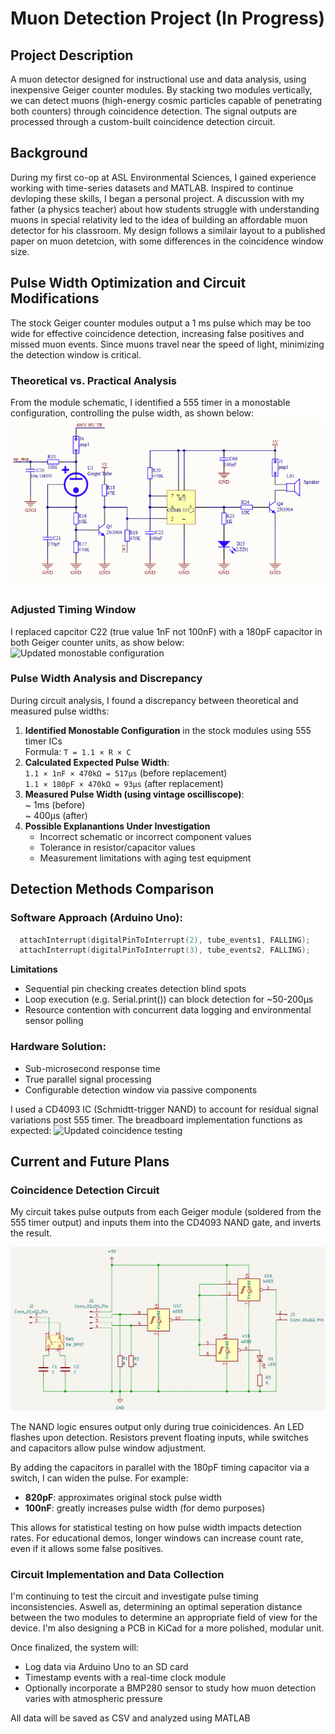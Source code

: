 # Muon Detection Project (In Progress)
## Project Description
A muon detector designed for instructional use and data analysis, using inexpensive Geiger counter modules. By stacking two modules vertically, we can detect muons (high-energy cosmic particles capable of penetrating both counters) through coincidence detection. The signal outputs are processed through a custom-built coincidence detection circuit.
## Background
During my first co-op at ASL Environmental Sciences, I gained experience working with time-series datasets and MATLAB. Inspired to continue devloping these skills, I began a personal project. A discussion with my father (a physics teacher) about how students struggle with understanding muons in special relativity led to the idea of building an affordable muon detector for his classroom. My design follows a similair layout to a published paper on muon detetcion, with some differences in the coincidence window size.
## Pulse Width Optimization and Circuit Modifications
The stock Geiger counter modules output a 1 ms pulse which may be too wide for effective coincidence detection, increasing false positives and missed muon events. Since muons travel near the speed of light, minimizing the detection window is critical.
### Theoretical vs. Practical Analysis
From the module schematic, I identified a 555 timer in a monostable configuration, controlling the pulse width, as shown below:
![Pulse Width Circuit in Geiger Counter Module](pulse_circuit.png)
### Adjusted Timing Window
I replaced capcitor C22 (true value 1nF not 100nF) with a 180pF capacitor in both Geiger counter units, as show below:
![Updated monostable configuration](capacitor.png)
### Pulse Width Analysis and Discrepancy
During circuit analysis, I found a discrepancy between theoretical and measured pulse widths:
1. **Identified Monostable Configuration** in the stock modules using 555 timer ICs  
Formula: `T = 1.1 × R × C`
3. **Calculated Expected Pulse Width**:  
   `1.1 × 1nF × 470kΩ = 517μs`
   (before replacement)  
   `1.1 × 180pF × 470kΩ = 93μs`
   (after replacement)
4. **Measured Pulse Width (using vintage oscilliscope)**:  
   ~ 1ms (before)  
   ~ 400μs (after)
5. **Possible Explanantions Under Investigation**
   - Incorrect schematic or incorrect component values
   - Tolerance in resistor/capacitor values
   - Measurement limitations with aging test equipment
  
## Detection Methods Comparison
### Software Approach (Arduino Uno):
```cpp
  attachInterrupt(digitalPinToInterrupt(2), tube_events1, FALLING);
  attachInterrupt(digitalPinToInterrupt(3), tube_events2, FALLING);
```
**Limitations**  
  - Sequential pin checking creates detection blind spots
  - Loop execution (e.g. Serial.print()) can block detection for ~50-200μs
  - Resource contention with concurrent data logging and environmental sensor polling

### Hardware Solution:
  - Sub-microsecond response time
  - True parallel signal processing
  - Configurable detection window via passive components
         
I used a CD4093 IC (Schmidtt-trigger NAND) to account for residual signal variations post 555 timer. The breadboard implementation functions as expected:
![Updated coincidence testing](test.png)

## Current and Future Plans
### Coincidence Detection Circuit
My circuit takes pulse outputs from each Geiger module (soldered from the 555 timer output) and inputs them into the CD4093 NAND gate, and inverts the result.

![Current Edit of the Coincidence Detection Circuit](coincidence.png)

The NAND logic ensures output only during true coinicidences. An LED flashes upon detection. Resistors prevent floating inputs, while switches and capacitors allow pulse window adjustment.

By adding the capacitors in parallel with the 180pF timing capacitor via a switch, I can widen the pulse. For example:

- **820pF**: approximates original stock pulse width
- **100nF**: greatly increases pulse width (for demo purposes)

This allows for statistical testing on how pulse width impacts detection rates. For educational demos, longer windows can increase count rate, even if it allows some false positives.

### Circuit Implementation and Data Collection
I'm continuing to test the circuit and investigate pulse timing inconsistencies. Aswell as, determining an optimal seperation distance between the two modules to determine an appropriate field of view for the device. I'm also designing a PCB in KiCad for a more polished, modular unit.

Once finalized, the system will:
- Log data via Arduino Uno to an SD card
- Timestamp events with a real-time clock module
- Optionally incorporate a BMP280 sensor to study how muon detection varies with atmospheric pressure

All data will be saved as CSV and analyzed using MATLAB
